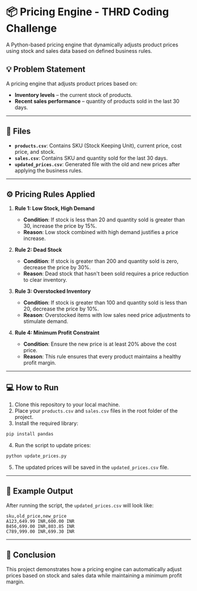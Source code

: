 
# 📦 **Pricing Engine - THRD Coding Challenge**

A Python-based pricing engine that dynamically adjusts product prices using stock and sales data based on defined business rules.

## 💡 **Problem Statement**
A pricing engine that adjusts product prices based on:
- **Inventory levels** – the current stock of products.
- **Recent sales performance** – quantity of products sold in the last 30 days.

---

## 📂 **Files**
- **`products.csv`**: Contains SKU (Stock Keeping Unit), current price, cost price, and stock.
- **`sales.csv`**: Contains SKU and quantity sold for the last 30 days.
- **`updated_prices.csv`**: Generated file with the old and new prices after applying the business rules.

---

## ⚙️ **Pricing Rules Applied**

1. **Rule 1: Low Stock, High Demand**  
   - **Condition**: If stock is less than 20 and quantity sold is greater than 30, increase the price by 15%.
   - **Reason**: Low stock combined with high demand justifies a price increase.

2. **Rule 2: Dead Stock**  
   - **Condition**: If stock is greater than 200 and quantity sold is zero, decrease the price by 30%.
   - **Reason**: Dead stock that hasn't been sold requires a price reduction to clear inventory.

3. **Rule 3: Overstocked Inventory**  
   - **Condition**: If stock is greater than 100 and quantity sold is less than 20, decrease the price by 10%.
   - **Reason**: Overstocked items with low sales need price adjustments to stimulate demand.

4. **Rule 4: Minimum Profit Constraint**  
   - **Condition**: Ensure the new price is at least 20% above the cost price.
   - **Reason**: This rule ensures that every product maintains a healthy profit margin.

---

## 💻 **How to Run**
1. Clone this repository to your local machine.
2. Place your `products.csv` and `sales.csv` files in the root folder of the project.
3. Install the required library:
```bash
pip install pandas
```
4. Run the script to update prices:
```bash
python update_prices.py
```
5. The updated prices will be saved in the `updated_prices.csv` file.

---

## 📑 **Example Output**

After running the script, the `updated_prices.csv` will look like:

```
sku,old_price,new_price
A123,649.99 INR,600.00 INR
B456,699.00 INR,803.85 INR
C789,999.00 INR,699.30 INR
```

---

## 📝 **Conclusion**

This project demonstrates how a pricing engine can automatically adjust prices based on stock and sales data while maintaining a minimum profit margin.
